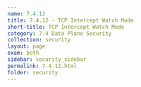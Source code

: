 ```yaml
---
name: 7.4.12
title: 7.4.12 - TCP Intercept Watch Mode
short-title: TCP Intercept Watch Mode
category: 7.4 Data Plane Security
collection: security
layout: page
exam: both
sidebar: security_sidebar
permalink: 7.4.12.html
folder: security
---
```


